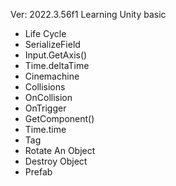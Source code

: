 Ver: 2022.3.56f1
Learning Unity basic
- Life Cycle
- SerializeField
- Input.GetAxis()
- Time.deltaTime
- Cinemachine
- Collisions
- OnCollision
- OnTrigger
- GetComponent()
- Time.time
- Tag
- Rotate An Object
- Destroy Object
- Prefab
